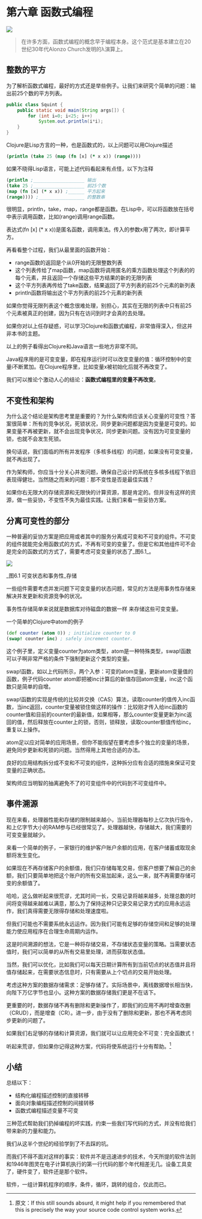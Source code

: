 # 第六章 函数式编程

![](/assets/6/c6.png)

> 在许多方面，函数式编程的概念早于编程本身。这个范式是基本建立在20世纪30年代Alonzo Church发明的λ演算上。

## 整数的平方

为了解析函数式编程，最好的方式还是举些例子。让我们来研究个简单的问题：输出前25个数的平方列表。

```java
public class Squint {
    public static void main(String args[]) {
        for (int i=0; i<25; i++)
            System.out.println(i*i);
    }
}
```

Clojure是Lisp方言的一种，也是函数式的，以上问题可以用Clojure描述

```Clojure
(println (take 25 (map (fn [x] (* x x)) (range))))
```

如果不晓得Lisp语言，可能上述代码看起来有点怪，以下为注释

```Clojure
(println ;___________________ 输出
(take 25 ;___________________ 前25个数
(map (fn [x] (* x x)) ;______ 平方起来
(range)))) ;_________________ 的整数串
```

很明显，println，take，map，range都是函数。在Lisp中，可以将函数放在括号中表示调用函数，比如\(range\)调用range函数。

表达式\(fn \[x\] \(\* x x\)\)是匿名函数，调用乘法。传入的参数x用了两次，即计算平方。

再看看整个过程，我们从最里面的函数开始：

* range函数的返回是个从0开始的无限整数列表
* 这个列表传给了map函数，map函数将调用匿名的乘方函数处理这个列表的的每个元素，并且返回一个存储这些平方结果的新的无限列表
* 这个平方列表再传给了take函数，结果返回了平方列表的前25个元素的新列表
* println函数将输出这个平方列表的前25个元素的新列表

如果你觉得无限列表这个概念很难处理，别担心，其实在无限的列表中只有前25个元素被真正的创建，因为只有在访问到时才会真的去处理。

如果你对以上任存疑惑，可以学习Clojure和函数式编程，非常值得深入，但这并非本书的主题。

以上的例子看得出Clojure和Java语言一些地方非常不同。

Java程序用的是可变变量，即在程序运行时可以改变变量的值：循环控制中的变量i不断累加。在Clojure程序里，比如变量x被初始化后就不再改变了。

我们可以推论个激动人心的结论：**函数式编程里的变量不再改变**。

## 不变性和架构

为什么这个结论是架构思考里是重要的？为什么架构师应该关心变量的可变性？答案很简单：所有的竞争状况，死锁状况，同步更新问题都是因为变量是可变的。如果变量不再被更新，就不会出现竞争状况，同步更新问题。没有因为可变变量的锁，也就不会发生死锁。

换句话说，我们面临的所有并发程序（多核多线程）的问题，如果没有可变变量，就不再出现了。

作为架构师，你应当十分关心并发问题，确保自己设计的系统在多核多线程下依旧表现得健壮。当然随之而来的问题：那不变性是否是最佳实践？

如果你右无限大的存储资源和无限快的计算资源，那是肯定的。但并没有这样的资源，做一些妥协，不变性不失为最佳实践。让我们来看一些妥协方案。

## 分离可变性的部分

一种普遍的妥协方案是把应用或者其中的服务分离成可变和不可变的组件。不可变的组件就能完全用函数式的方式，不再有可变的变量了。但是它和其他组件可不会是完全的函数式的方式了，需要考虑可变变量的状态了_图6.1_。

![](/assets/6/Figure_6.1_Mutating_state_and_transactional_memory.png)

_图6.1 可变状态和事务性_存储

一些组件需要考虑并发问题下可变变量的状态问题，常见的方法是用事务性存储来解决并发更新和资源竞争的状况。

事务性存储简单来说就是数据库对待磁盘的数据一样 来存储这些可变变量。

一个简单的Clojure中atom的例子

```Clojure
(def counter (atom 0)) ; initialize counter to 0
(swap! counter inc) ; safely increment counter.
```

这个例子里，定义变量counter为atom类型，atom是一种特殊类型，swap!函数可以子啊非常严格的条件下强制更新这个类型的变量。

swap!函数，如以上代码所示，两个入参：可变的atom变量，更新atom变量值的函数，例子代码counter atom即把被inc计算后的新值存回atom变量，inc这个函数只是简单的自增。

swap!函数的实现是传统的比较并交换（CAS）算法，读取counter的值传入inc函数，当inc返回，counter变量被锁住做这样的操作：比较刚才传入给inc函数的counter值和目前的counter的最新值，如果相等，那么counter变量更新为inc返回的值，然后释放在counter上的锁，否则，锁释放，读取counter额值传给inc，重复以上操作。

atom足以应对简单的应用场景，但你不能指望在要考虑多个独立的变量的场景，避免同步更新和死锁的问题。当然得用上其他合适的办法。

良好的应用结构拆分成不变和不可变的组件，这种拆分应有合适的措施来保证可变变量的正确状态。

架构师应当明智的抽离避免不了的可变组件中的代码到不可变组件中。

## 事件溯源

现在来看，处理器性能和存储的限制越来越小，当前处理器每秒上亿次执行指令，和上亿字节大小的RAM参与已经很常见了。处理器越快，存储越大，我们需要的可变变量就越少。

来看一个简单的例子，一家银行的维护客户账户余额的应用，在客户储蓄或取现余额将发生变化。

如果现在不再存储客户的余额值，我们只存储每笔交易，但客户想要了解自己的余额，我们只要简单地把这个账户的所有交易加起来，这么一来，就不再需要存储可变的余额值了。

哈哈，这么做听起来很荒谬，尤其时间一长，交易记录将越来越多，处理总数的时间将变得越来越难以满意，那么为了保持这种只记录交易记录方式的应用永远运作，我们真得需要无限得存储和处理速度啦。

但我们可能也不需要系统永远运作。因为我们可能有足够的存储空间和足够的处理能力使应用程序在合理生命周期内运作。

这是时间溯源的想法，它是一种将存储交易，不存储状态变量的策略。当需要状态值时，我们可以简单的从所有交易里处理，进而获取状态值。

当然，我们可以优化，比如我们可以每天日期计算所有到当前切点的状态值并且将值存储起来，在需要状态信息时，只有需要从上个切点的交易开始处理。

考虑这种方案的数据存储需求：足够存储了。实际场景中，离线数据增长相当快，向陛下万亿字节也显小。这种方案的数据存储我们更是不在话下。

更重要的时，数据存储不再有删除和更新操作了，即我们的应用不再时增查改删（CRUD），而是增查（CR）。进一步，由于没有了删除和更新，那也不再考虑同步更新的问题了。

如果我们右足够的存储和计算资源，我们就可以让应用完全不可变：完全函数式！

听起来荒谬，但如果你记得这种方案，代码将使系统运行十分有帮助。[^1]

## 小结

总结以下：

* 结构化编程描述控制的直接转移
* 面向对象编程描述控制的间接转移
* 函数式编程描述变量不可变

三种范式帮助我们扔掉编程的坏实践，约束一些我们写代码的方式，并没有给我们带来新的力量和能力。

我们从这半个世纪的经验学到了不去踩的坑。

而我们不得不面对这样的事实：软件并不是迅速进步的技术，今天所提的软件法则和1946年图灵在电子计算机执行的第一行代码的那个年代相差无几。设备工具变了，硬件变了，软件还是那个软件。

软件，一组计算机程序的顺序，条件，循环，跳转的组合，仅此而已。

[^1]: 原文：If this still sounds absurd, it might help if you remembered that this is precisely the way your source code control system works.

